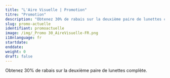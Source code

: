 ```yaml
---
title: "L'Aire Visuelle | Promotion"
titre: "Promotion"
description: "Obtenez 30% de rabais sur la deuxième paire de lunettes complète."
slug: promo-actuelle
identifiant: promoactuelle
image: /img/_Promo 30_AireVisuelle-FR.png
i18nlanguage: fr
startdate: 
enddate:
weight: 0
draft: false
---
```

Obtenez 30% de rabais sur la deuxième paire de lunettes complète.